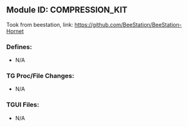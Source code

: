 ## Module ID: COMPRESSION_KIT
Took from beestation, link: https://github.com/BeeStation/BeeStation-Hornet

### Defines:

- N/A

### TG Proc/File Changes:

- N/A

### TGUI Files:

- N/A
